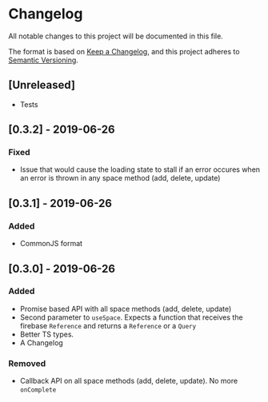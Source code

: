 # Changelog

All notable changes to this project will be documented in this file.

The format is based on [Keep a Changelog](https://keepachangelog.com/en/1.0.0/),
and this project adheres to [Semantic Versioning](https://semver.org/spec/v2.0.0.html).

## [Unreleased]

-   Tests

## [0.3.2] - 2019-06-26

### Fixed

-   Issue that would cause the loading state to stall if an error occures when an error is thrown in any space method (add, delete, update)

## [0.3.1] - 2019-06-26

### Added

-   CommonJS format

## [0.3.0] - 2019-06-26

### Added

-   Promise based API with all space methods (add, delete, update)
-   Second parameter to `useSpace`. Expects a function that receives the firebase `Reference` and returns a `Reference` or a `Query`
-   Better TS types.
-   A Changelog

### Removed

-   Callback API on all space methods (add, delete, update). No more `onComplete`
